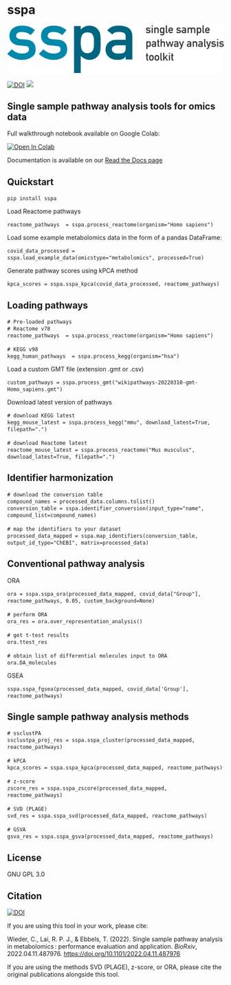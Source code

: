 # sspa
![sspa_logo](sspa_logo.png)

[![DOI](https://zenodo.org/badge/442446643.svg)](https://zenodo.org/badge/latestdoi/442446643)
[![](https://readthedocs.org/projects/pip/badge/?version=latest&style=flat)](https://readthedocs.org/projects/py-ssPA/badge/)

## Single sample pathway analysis tools for omics data

Full walkthrough notebook available on Google Colab:

[![Open In Colab](https://colab.research.google.com/assets/colab-badge.svg)](https://colab.research.google.com/drive/1X_ZBjXYxBVv43LcArRv2aB2HJkUp8A4x?usp=sharing)

Documentation is available on our [Read the Docs page](https://cwieder.github.io/py-ssPA/)

## Quickstart
```
pip install sspa
```
Load Reactome pathways
```
reactome_pathways  = sspa.process_reactome(organism="Homo sapiens")
```

Load some example metabolomics data in the form of a pandas DataFrame:

```
covid_data_processed = sspa.load_example_data(omicstype="metabolomics", processed=True)
```

Generate pathway scores using kPCA method

```
kpca_scores = sspa.sspa_kpca(covid_data_processed, reactome_pathways)
```

## Loading pathways 
```
# Pre-loaded pathways
# Reactome v78
reactome_pathways  = sspa.process_reactome(organism="Homo sapiens")

# KEGG v98
kegg_human_pathways  = sspa.process_kegg(organism="hsa")
```

Load a custom GMT file (extension .gmt or .csv)
```
custom_pathways = sspa.process_gmt("wikipathways-20220310-gmt-Homo_sapiens.gmt")
```

Download latest version of pathways
```
# download KEGG latest
kegg_mouse_latest = sspa.process_kegg("mmu", download_latest=True, filepath=".")

# download Reactome latest
reactome_mouse_latest = sspa.process_reactome("Mus musculus", download_latest=True, filepath=".")
```

## Identifier harmonization 
```
# download the conversion table
compound_names = processed_data.columns.tolist()
conversion_table = sspa.identifier_conversion(input_type="name", compound_list=compound_names)

# map the identifiers to your dataset
processed_data_mapped = sspa.map_identifiers(conversion_table, output_id_type="ChEBI", matrix=processed_data)
```

## Conventional pathway analysis
ORA
```
ora = sspa.sspa_ora(processed_data_mapped, covid_data["Group"], reactome_pathways, 0.05, custom_background=None)

# perform ORA 
ora_res = ora.over_representation_analysis()

# get t-test results
ora.ttest_res

# obtain list of differential molecules input to ORA
ora.DA_molecules
```

GSEA
```
sspa.sspa_fgsea(processed_data_mapped, covid_data['Group'], reactome_pathways)
```

## Single sample pathway analysis methods
```
# ssclustPA
ssclustpa_proj_res = sspa.sspa_cluster(processed_data_mapped, reactome_pathways)

# kPCA
kpca_scores = sspa.sspa_kpca(processed_data_mapped, reactome_pathways)

# z-score
zscore_res = sspa.sspa_zscore(processed_data_mapped, reactome_pathways)

# SVD (PLAGE)
svd_res = sspa.sspa_svd(processed_data_mapped, reactome_pathways)

# GSVA
gsva_res = sspa.sspa_gsva(processed_data_mapped, reactome_pathways)
```


## License
GNU GPL 3.0

## Citation
[![DOI](https://zenodo.org/badge/442446643.svg)](https://zenodo.org/badge/latestdoi/442446643)

If you are using this tool in your work, please cite: <div class="csl-entry">Wieder, C., Lai, R. P. J., &#38; Ebbels, T. (2022). Single sample pathway analysis in metabolomics : performance evaluation and application. <i>BioRxiv</i>, 2022.04.11.487976. https://doi.org/10.1101/2022.04.11.487976</div>

If you are using the methods SVD (PLAGE), z-score, or ORA, please cite the original publications alongside this tool.